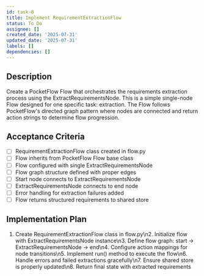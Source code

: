 ```yaml
---
id: task-8
title: Implement RequirementExtractionFlow
status: To Do
assignee: []
created_date: '2025-07-31'
updated_date: '2025-07-31'
labels: []
dependencies: []
---
```


## Description

Create a PocketFlow Flow that orchestrates the requirements extraction process using the ExtractRequirementsNode. This is a simple single-node Flow designed for one specific task: extraction. The Flow follows PocketFlow's directed graph pattern where nodes are connected and return action strings to determine flow progression.
## Acceptance Criteria

- [ ] RequirementExtractionFlow class created in flow.py
- [ ] Flow inherits from PocketFlow Flow base class
- [ ] Flow configured with single ExtractRequirementsNode
- [ ] Flow graph structure defined with proper edges
- [ ] Start node connects to ExtractRequirementsNode
- [ ] ExtractRequirementsNode connects to end node
- [ ] Error handling for extraction failures added
- [ ] Flow returns structured requirements to shared store

## Implementation Plan

1. Create RequirementExtractionFlow class in flow.py\n2. Initialize flow with ExtractRequirementsNode instance\n3. Define flow graph: start -> ExtractRequirementsNode -> end\n4. Configure action mappings for node transitions\n5. Implement run() method to execute the flow\n6. Handle errors and failed extractions gracefully\n7. Ensure shared store is properly updated\n8. Return final state with extracted requirements
